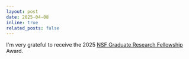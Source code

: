```yaml
---
layout: post
date: 2025-04-08
inline: true
related_posts: false
---
```


I'm very grateful to receive the 2025 [NSF Graduate Research Fellowship](https://www.nsfgrfp.org/) Award.
